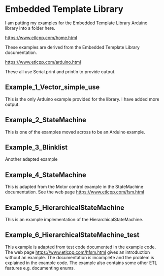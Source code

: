 # Embedded Template Library

I am putting my examples for the Embedded Template Library Arduino library into a folder here.

https://www.etlcpp.com/home.html

These examples are derived from the Embedded Template Library documentation.

https://www.etlcpp.com/arduino.html

These all use Serial.print and println to provide output.

## Example_1_Vector_simple_use

This is the only Arduino example provided for the library. I have added more output.

## Example_2_StateMachine

This is one of the examples moved across to be an Arduino example.

## Example_3_Blinklist

Another adapted example

## Example_4_StateMachine

This is adapted from the Motor control example in the StateMachine documentation.
See the web page https://www.etlcpp.com/fsm.html

## Example_5_HierarchicalStateMachine

This is an example implementation of the HierarchicalStateMachine.

## Example_6_HierarchicalStateMachine_test

This example is adapted from test code documented in the example code.
The web page https://www.etlcpp.com/hfsm.html gives an introduction without an example.
The documentation is incomplete and the problem is explained in the example code.
The example also contains some other ETL features e.g. documenting enums.

